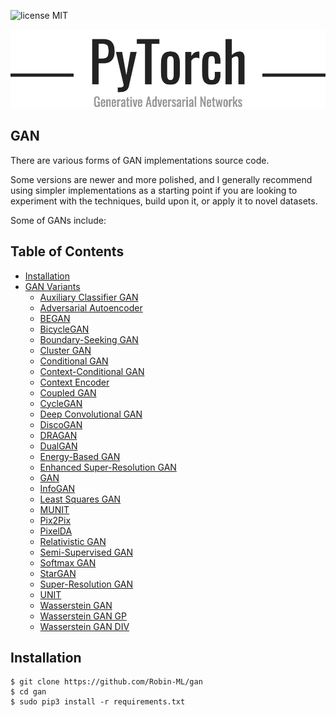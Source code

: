 ![license MIT](https://img.shields.io/badge/licence-MIT-green)

![main](assets/logo.png)
## GAN
There are various forms of GAN implementations source code.

Some versions are newer and more polished, and I generally recommend using simpler implementations as a starting point if you are looking to experiment with the techniques, build upon it, or apply it to novel datasets.

Some of GANs include:
## Table of Contents
  * [Installation](#installation)
  * [GAN Variants](variants)
    + [Auxiliary Classifier GAN](variants/acgan)
    + [Adversarial Autoencoder](variants/aae)
    + [BEGAN](variants/began)
    + [BicycleGAN](variants/bicyclegan)
    + [Boundary-Seeking GAN](variants/bgan)
    + [Cluster GAN](variants/cluster-gan)
    + [Conditional GAN](variants/cgan)
    + [Context-Conditional GAN](variants/ccgan)
    + [Context Encoder](variants/context-encoder)
    + [Coupled GAN](variants/coupled-gan)
    + [CycleGAN](variants/cyclegan)
    + [Deep Convolutional GAN](variants/dcgan)
    + [DiscoGAN](variants/discogan)
    + [DRAGAN](variants/dragan)
    + [DualGAN](variants/dualgan)
    + [Energy-Based GAN](variants/energy-based-gan)
    + [Enhanced Super-Resolution GAN](variants/enhanced-super-resolution-gan)
    + [GAN](variants/gan)
    + [InfoGAN](variants/infogan)
    + [Least Squares GAN](variants/least-squares-gan)
    + [MUNIT](variants/munit)
    + [Pix2Pix](variants/pix2pix)
    + [PixelDA](variants/pixelda)
    + [Relativistic GAN](variants/relativistic-gan)
    + [Semi-Supervised GAN](variants/semi-supervised-gan)
    + [Softmax GAN](variants/softmax-gan)
    + [StarGAN](variants/stargan)
    + [Super-Resolution GAN](variants/super-resolution-gan)
    + [UNIT](variants/unit)
    + [Wasserstein GAN](variants/wgan)
    + [Wasserstein GAN GP](variants/wgan-gp)
    + [Wasserstein GAN DIV](variants/wgan-div)

## Installation
    $ git clone https://github.com/Robin-ML/gan
    $ cd gan
    $ sudo pip3 install -r requirements.txt